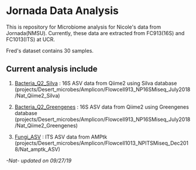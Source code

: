 # Jornada Data Analysis

This is repository for Microbiome analysis for Nicole's data from Jornada(NMSU). 
Currently, these data are extracted from FC913(16S) and FC1013(ITS) at UCR.

Fred's dataset contains 30 samples.

## Current analysis include

1. [Bacteria_Q2_Silva](Bacteria_Q2_Silva/) : 16S ASV data from Qiime2 using Silva database (projects/Desert_microbes/Amplicon/Flowcell913_NP16SMiseq_July2018/Nat_Qiime2_Silva)

2. [Bacteria_Q2_Greengenes](Bacteria_Q2_Greengenes/) : 16S ASV data from Qiime2 using Greengenes database (projects/Desert_microbes/Amplicon/Flowcell913_NP16SMiseq_July2018/Nat_Qiime2_Greengenes)

3. [Fungi_ASV](Fungi_ASV/) : ITS ASV data from AMPtk (projects/Desert_microbes/Amplicon/Flowcell1013_NPITSMiseq_Dec2018/Nat_amptk_ASV)

*-Nat- updated on 09/27/19*
